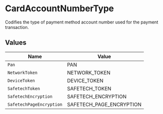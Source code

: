 # CardAccountNumberType

Codifies the type of payment method account number used for the payment transaction.


## Values

| Name                     | Value                    |
| ------------------------ | ------------------------ |
| `Pan`                    | PAN                      |
| `NetworkToken`           | NETWORK_TOKEN            |
| `DeviceToken`            | DEVICE_TOKEN             |
| `SafetechToken`          | SAFETECH_TOKEN           |
| `SafetechEncryption`     | SAFETECH_ENCRYPTION      |
| `SafetechPageEncryption` | SAFETECH_PAGE_ENCRYPTION |
